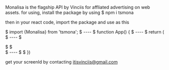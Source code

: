Monalisa is the flagship API by Vinciis for affliated advertising on web assets.
for using, install the package by using 
$ npm i tsmona

then in your react code, import the package and use as this 

$ import {Monalisa} from 'tsmona';
$ ----
$ function App() {
$ ----
$ return (
$ ----
$ <div>
$   <Monalisa props={{screenId}} />
$ </div>
$ ----
$
$  })

get your screenId by contacting itisvinciis@gmail.com
